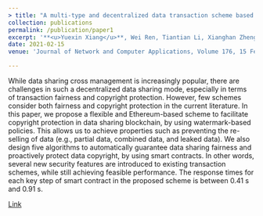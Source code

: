 ```yaml
---
> title: "A multi-type and decentralized data transaction scheme based on smart contracts and digital watermarks"
collection: publications
permalink: /publication/paper1
excerpt: '**<u>Yuexin Xiang</u>**, Wei Ren, Tiantian Li, Xianghan Zheng, Tianqing Zhu, and Kim-Kwang Raymond Choo'
date: 2021-02-15
venue: 'Journal of Network and Computer Applications, Volume 176, 15 February'

---
```


While data sharing cross management is increasingly popular, there are challenges in such a decentralized data sharing mode, especially in terms of transaction fairness and copyright protection. However, few schemes consider both fairness and copyright protection in the current literature. In this paper, we propose a flexible and Ethereum-based scheme to facilitate copyright protection in data sharing blockchain, by using watermark-based policies. This allows us to achieve properties such as preventing the re-selling of data (e.g., partial data, combined data, and leaked data). We also design five algorithms to automatically guarantee data sharing fairness and proactively protect data copyright, by using smart contracts. In other words, several new security features are introduced to existing transaction schemes, while still achieving feasible performance. The response times for each key step of smart contract in the proposed scheme is between 0.41 s and 0.91 s.

[Link](https://www.sciencedirect.com/science/article/pii/S1084804520304057)




